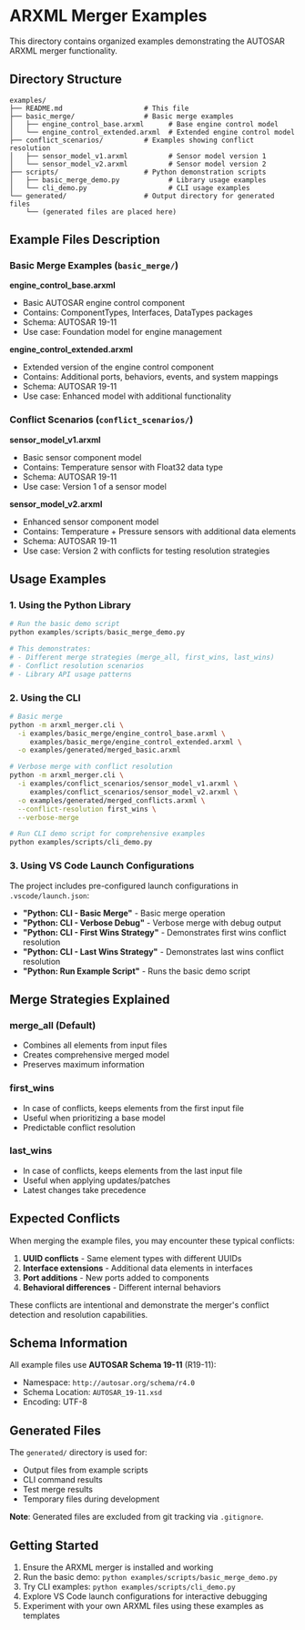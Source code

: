 # ARXML Merger Examples

This directory contains organized examples demonstrating the AUTOSAR ARXML merger functionality.

## Directory Structure

```
examples/
├── README.md                    # This file
├── basic_merge/                 # Basic merge examples
│   ├── engine_control_base.arxml      # Base engine control model
│   └── engine_control_extended.arxml  # Extended engine control model  
├── conflict_scenarios/          # Examples showing conflict resolution
│   ├── sensor_model_v1.arxml          # Sensor model version 1
│   └── sensor_model_v2.arxml          # Sensor model version 2
├── scripts/                     # Python demonstration scripts
│   ├── basic_merge_demo.py            # Library usage examples
│   └── cli_demo.py                    # CLI usage examples
└── generated/                   # Output directory for generated files
    └── (generated files are placed here)
```

## Example Files Description

### Basic Merge Examples (`basic_merge/`)

**engine_control_base.arxml**
- Basic AUTOSAR engine control component
- Contains: ComponentTypes, Interfaces, DataTypes packages
- Schema: AUTOSAR 19-11
- Use case: Foundation model for engine management

**engine_control_extended.arxml**  
- Extended version of the engine control component
- Contains: Additional ports, behaviors, events, and system mappings
- Schema: AUTOSAR 19-11
- Use case: Enhanced model with additional functionality

### Conflict Scenarios (`conflict_scenarios/`)

**sensor_model_v1.arxml**
- Basic sensor component model
- Contains: Temperature sensor with Float32 data type
- Schema: AUTOSAR 19-11
- Use case: Version 1 of a sensor model

**sensor_model_v2.arxml**
- Enhanced sensor component model  
- Contains: Temperature + Pressure sensors with additional data elements
- Schema: AUTOSAR 19-11
- Use case: Version 2 with conflicts for testing resolution strategies

## Usage Examples

### 1. Using the Python Library

```python
# Run the basic demo script
python examples/scripts/basic_merge_demo.py

# This demonstrates:
# - Different merge strategies (merge_all, first_wins, last_wins)
# - Conflict resolution scenarios
# - Library API usage patterns
```

### 2. Using the CLI

```bash
# Basic merge
python -m arxml_merger.cli \
  -i examples/basic_merge/engine_control_base.arxml \
     examples/basic_merge/engine_control_extended.arxml \
  -o examples/generated/merged_basic.arxml

# Verbose merge with conflict resolution
python -m arxml_merger.cli \
  -i examples/conflict_scenarios/sensor_model_v1.arxml \
     examples/conflict_scenarios/sensor_model_v2.arxml \
  -o examples/generated/merged_conflicts.arxml \
  --conflict-resolution first_wins \
  --verbose-merge

# Run CLI demo script for comprehensive examples
python examples/scripts/cli_demo.py
```

### 3. Using VS Code Launch Configurations

The project includes pre-configured launch configurations in `.vscode/launch.json`:

- **"Python: CLI - Basic Merge"** - Basic merge operation
- **"Python: CLI - Verbose Debug"** - Verbose merge with debug output
- **"Python: CLI - First Wins Strategy"** - Demonstrates first wins conflict resolution
- **"Python: CLI - Last Wins Strategy"** - Demonstrates last wins conflict resolution
- **"Python: Run Example Script"** - Runs the basic demo script

## Merge Strategies Explained

### merge_all (Default)
- Combines all elements from input files
- Creates comprehensive merged model
- Preserves maximum information

### first_wins
- In case of conflicts, keeps elements from the first input file
- Useful when prioritizing a base model
- Predictable conflict resolution

### last_wins  
- In case of conflicts, keeps elements from the last input file
- Useful when applying updates/patches
- Latest changes take precedence

## Expected Conflicts

When merging the example files, you may encounter these typical conflicts:

1. **UUID conflicts** - Same element types with different UUIDs
2. **Interface extensions** - Additional data elements in interfaces
3. **Port additions** - New ports added to components
4. **Behavioral differences** - Different internal behaviors

These conflicts are intentional and demonstrate the merger's conflict detection and resolution capabilities.

## Schema Information

All example files use **AUTOSAR Schema 19-11** (R19-11):
- Namespace: `http://autosar.org/schema/r4.0`
- Schema Location: `AUTOSAR_19-11.xsd`
- Encoding: UTF-8

## Generated Files

The `generated/` directory is used for:
- Output files from example scripts
- CLI command results  
- Test merge results
- Temporary files during development

**Note**: Generated files are excluded from git tracking via `.gitignore`.

## Getting Started

1. Ensure the ARXML merger is installed and working
2. Run the basic demo: `python examples/scripts/basic_merge_demo.py`
3. Try CLI examples: `python examples/scripts/cli_demo.py`
4. Explore VS Code launch configurations for interactive debugging
5. Experiment with your own ARXML files using these examples as templates
